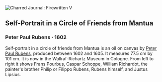 <div class="artwork-of-the-day">
  <div class="container">
    <div class="img-wrapper">
      <img
        src="https://uploads1.wikiart.org/00375/images/peter-paul-rubens/103098317.jpg!Large.jpg"
        alt="Charred Journal: Firewritten V" />
    </div>
    <div class="artwork-detail">
      <div class="artwork-origin"> 
        <h2 class="artwork-name">Self-Portrait in a Circle of Friends from Mantua</h2>
        <h3 class="artist">
          Peter Paul Rubens
                    ·  1602
        </h3>
      </div>
      <p class="description">
        <span class="artwork-description-text ng-binding" ng-bind-html="viewModel.ArtworkOfTheDay.Description | unsafe">Self-portrait in a circle of friends from Mantua is an oil on canvas by <a target="_blank" href="/en/peter-paul-rubens">Peter Paul Rubens</a>, produced between 1602 and 1605. It measures 77.5&nbsp;cm by 101&nbsp;cm. It is now in the Wallraf-Richartz Museum in Cologne. From left to right it shows Frans Pourbus, Caspar Schoppe, William Richardot, the painter's brother Philip or Filippo Rubens, Rubens himself, and Justus Lipsius.</span>
                        <div class="text-shadow-container ng-hide" ng-show="showShadow"></div>
      </p>
    </div>
  </div>

</div>
